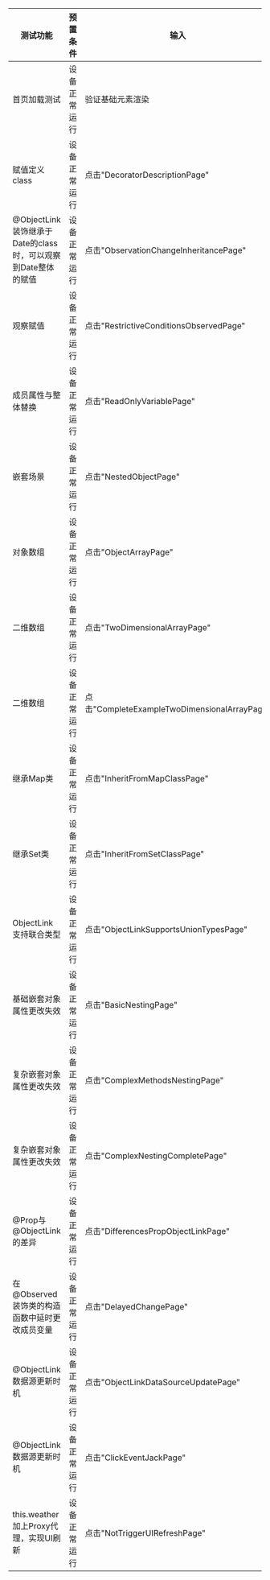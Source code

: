 | 测试功能                                       | 预置条件   | 输入                                         | 预期输出                 | 测试结果 |
|--------------------------------------------|--------|--------------------------------------------|----------------------|------|
| 首页加载测试                                     | 设备正常运行 | 验证基础元素渲染                                   | 检查列表组件               | Pass |
| 赋值定义class                                  | 设备正常运行 | 点击"DecoratorDescriptionPage"               | 跳转成功                 | Pass |
| @ObjectLink装饰继承于Date的class时，可以观察到Date整体的赋值 | 设备正常运行 | 点击"ObservationChangeInheritancePage"       | 跳转成功且包含日历选择器组件       | Pass |
| 观察赋值                                       | 设备正常运行 | 点击"RestrictiveConditionsObservedPage"      | 跳转成功且页面包含Hello World | Pass |
| 成员属性与整体替换                                  | 设备正常运行 | 点击"ReadOnlyVariablePage"                   | 跳转成功且页面包含Button组件    | Pass |
| 嵌套场景                                       | 设备正常运行 | 点击"NestedObjectPage"                       | 跳转成功且页面包含Button组件    | Pass |
| 对象数组                                       | 设备正常运行 | 点击"ObjectArrayPage"                        | 跳转成功且页面包含Button组件    | Pass |
| 二维数组                                       | 设备正常运行 | 点击"TwoDimensionalArrayPage"                | 跳转成功且页面包含Button组件    | Pass |
| 二维数组                                       | 设备正常运行 | 点击"CompleteExampleTwoDimensionalArrayPage" | 跳转成功且页面包含Button组件    | Pass |
| 继承Map类                                     | 设备正常运行 | 点击"InheritFromMapClassPage"                | 跳转成功且页面包含Button组件    | Pass |
| 继承Set类                                     | 设备正常运行 | 点击"InheritFromSetClassPage"                | 跳转成功且页面包含Button组件    | Pass |
| ObjectLink支持联合类型                           | 设备正常运行 | 点击"ObjectLinkSupportsUnionTypesPage"       | 跳转成功且页面包含Button组件    | Pass |
| 基础嵌套对象属性更改失效                               | 设备正常运行 | 点击"BasicNestingPage"                       | 跳转成功且页面包含Button组件    | Pass |
| 复杂嵌套对象属性更改失效                               | 设备正常运行 | 点击"ComplexMethodsNestingPage"              | 跳转成功且页面包含Text组件      | Pass |
| 复杂嵌套对象属性更改失效                               | 设备正常运行 | 点击"ComplexNestingCompletePage"             | 跳转成功且页面包含Button组件    | Pass |
| @Prop与@ObjectLink的差异                       | 设备正常运行 | 点击"DifferencesPropObjectLinkPage"          | 跳转成功且页面包含Button组件    | Pass |
| 在@Observed装饰类的构造函数中延时更改成员变量                | 设备正常运行 | 点击"DelayedChangePage"                      | 跳转成功且页面包含Text组件      | Pass |
| @ObjectLink数据源更新时机                         | 设备正常运行 | 点击"ObjectLinkDataSourceUpdatePage"         | 跳转成功且页面包含Button组件    | Pass |
| @ObjectLink数据源更新时机                         | 设备正常运行 | 点击"ClickEventJackPage"                     | 跳转成功且页面包含Button组件    | Pass |
| this.weather加上Proxy代理，实现UI刷新               | 设备正常运行 | 点击"NotTriggerUIRefreshPage"                | 跳转成功且页面包含Button组件    | Pass |

